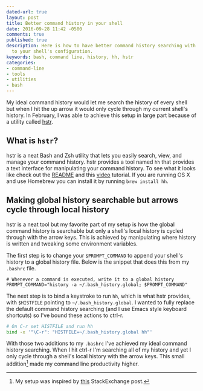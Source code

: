 ```yaml
---
dated-url: true
layout: post
title: Better command history in your shell
date: 2016-09-28 11:42 -0500
comments: true
published: true
description: Here is how to have better command history searching with minimal changes
  to your shell's configuration.
keywords: bash, command line, history, hh, hstr
categories:
- command-line
- tools
- utilities
- bash
---
```


My ideal command history would let me search the history of every shell but when I hit the up arrow it would only cycle through my current shell's history.
In February, I was able to achieve this setup in large part because of a utility called [hstr](https://github.com/dvorka/hstr).

## What is `hstr`?

hstr is a neat Bash and Zsh utility that lets you easily search, view, and manage your command history.
hstr provides a tool named `hh` that provides a text interface for manipulating your command history.
To see what it looks like check out the [README](https://github.com/dvorka/hstr/blob/master/README.md) and this [video](https://www.youtube.com/watch?v=sPF29NyXe2U) tutorial.
If you are running OS X and use Homebrew you can install it by running `brew install hh`.

## Making global history searchable but arrows cycle through local history

hstr is a neat tool but my favorite part of my setup is how the global command history is searchable but only a shell's local history is cycled through with the arrow keys.
This is achieved by manipulating where history is written and tweaking some environment variables.

The first step is to change your `$PROMPT_COMMAND` to append your shell's history to a global history file.
Below is the snippet that does this from my `.bashrc` file.

```
# Whenever a command is executed, write it to a global history
PROMPT_COMMAND="history -a ~/.bash_history.global; $PROMPT_COMMAND"
```

The next step is to bind a keystroke to run `hh`, which is what hstr provides, with `$HISTFILE` pointing to `~/.bash_history.global`.
I wanted to fully replace the default command history searching (and I use Emacs style keyboard shortcuts) so I've bound these actions to ctrl-r.

```bash
# On C-r set HISTFILE and run hh
bind -x '"\C-r": "HISTFILE=~/.bash_history.global hh"'
```

With those two additions to my `.bashrc` I've achieved my ideal command history searching.
When I hit ctrl-r I'm searching all of my history and yet I only cycle through a shell's local history with the arrow keys.
This small addition[^1] made my command line productivity higher.

[^1]: My setup was inspired by [this](https://unix.stackexchange.com/questions/200225/search-history-from-multiple-bash-session-only-when-ctrl-r-is-used-not-when-a) StackExchange post.